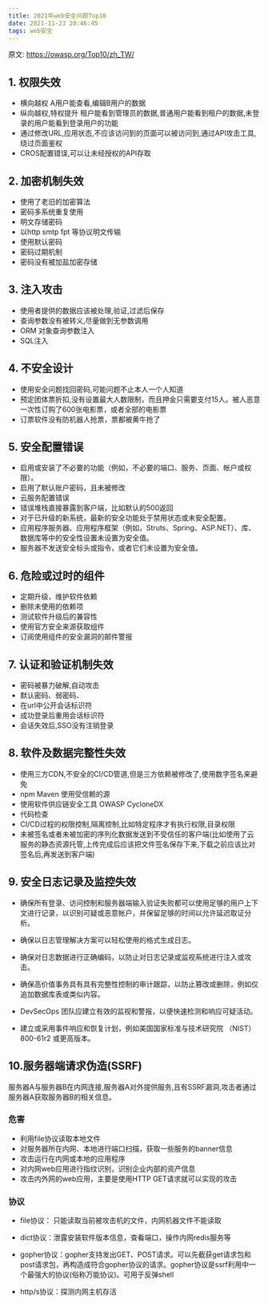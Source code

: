 ```yaml
---
title: 2021年web安全问题Top10
date: 2021-11-23 20:46:45
tags: web安全
---
```


原文: https://owasp.org/Top10/zh_TW/

## 1. 权限失效
* 横向越权 A用户能查看,编辑B用户的数据
* 纵向越权,特权提升 租户能看到管理员的数据,普通用户能看到租户的数据,未登录的用户能看到登录用户的功能
* 通过修改URL,应用状态,不应该访问到的页面可以被访问到,通过API攻击工具,绕过页面鉴权
* CROS配置错误,可以让未经授权的API存取


## 2. 加密机制失效
* 使用了老旧的加密算法
* 密码多系统重复使用
* 明文存储密码
* 以http smtp fpt 等协议明文传输
* 使用默认密码
* 密码过期机制
* 密码没有被加盐加密存储


## 3. 注入攻击
* 使用者提供的数据应该被处理,验证,过滤后保存
* 查询参数没有被转义,尽量做到无参数调用
* ORM 对象查询参数注入
* SQL注入


## 4. 不安全设计
* 使用安全问题找回密码,可能问题不止本人一个人知道
* 预定团体票折扣,没有设置最大人数限制，而且押金只需要支付15人。被人恶意一次性订购了600张电影票，或者全部的电影票
* 订票软件没有防机器人抢票，票都被黄牛抢了


## 5. 安全配置错误
* 启用或安装了不必要的功能（例如，不必要的端口、服务、页面、帐户或权限）。
* 启用了默认账户密码，且未被修改
* 云服务配置错误
* 错误堆栈直接暴露到客户端，比如默认的500返回
* 对于已升级的新系统，最新的安全功能处于禁用状态或未安全配置。
* 应用程序服务器、应用程序框架（例如，Struts、Spring、ASP.NET）、库、数据库等中的安全性设置未设置为安全值。
* 服务器不发送安全标头或指令，或者它们未设置为安全值。


## 6. 危险或过时的组件
* 定期升级，维护软件依赖
* 删除未使用的依赖项
* 测试软件升级后的兼容性
* 使用官方安全来源获取组件
* 订阅使用组件的安全漏洞的邮件警报


## 7. 认证和验证机制失效
* 密码被暴力破解,自动攻击
* 默认密码、弱密码、
* 在url中公开会话标识符
* 成功登录后重用会话标识符
* 会话失效后,SSO没有注销登录


## 8. 软件及数据完整性失效
* 使用三方CDN,不安全的CI/CD管道,但是三方依赖被修改了,使用数字签名来避免
* npm  Maven 使用受信赖的源
* 使用软件供应链安全工具 OWASP CycloneDX
* 代码检查
* CI/CD过程的权限控制,隔离控制,比如特定程序才有执行权限,目录权限
* 未被签名或者未被加密的序列化数据发送到不受信任的客户端(比如使用了云服务的静态资源托管,上传完成后应该把文件签名保存下来,下载之前应该比对签名后,再发送到客户端)
## 9. 安全日志记录及监控失效
* 确保所有登录、访问控制和服务器端输入验证失败都可以使用足够的用户上下文进行记录，以识别可疑或恶意帐户，并保留足够的时间以允许延迟取证分析。

* 确保以日志管理解决方案可以轻松使用的格式生成日志。

* 确保对日志数据进行正确编码，以防止对日志记录或监视系统进行注入或攻击。

* 确保高价值事务具有具有完整性控制的审计跟踪，以防止篡改或删除，例如仅追加数据库表或类似内容。

* DevSecOps 团队应建立有效的监视和警报，以便快速检测和响应可疑活动。

* 建立或采用事件响应和恢复计划，例如美国国家标准与技术研究院 （NIST） 800-61r2 或更高版本。


## 10.服务器端请求伪造(SSRF)
服务器A与服务器B在内网连接,服务器A对外提供服务,且有SSRF漏洞,攻击者通过服务器A获取服务器B的相关信息。
### 危害
* 利用file协议读取本地文件
* 对服务器所在内网、本地进行端口扫描，获取一些服务的banner信息
* 攻击运行在内网或本地的应用程序
* 对内网web应用进行指纹识别，识别企业内部的资产信息
* 攻击内外网的web应用，主要是使用HTTP GET请求就可以实现的攻击

### 协议
* file协议： 只能读取当前被攻击机的文件，内网机器文件不能读取

* dict协议：泄露安装软件版本信息，查看端口，操作内网redis服务等

* gopher协议：gopher支持发出GET、POST请求。可以先截获get请求包和post请求包，再构造成符合gopher协议的请求。gopher协议是ssrf利用中一个最强大的协议(俗称万能协议)。可用于反弹shell

* http/s协议：探测内网主机存活

